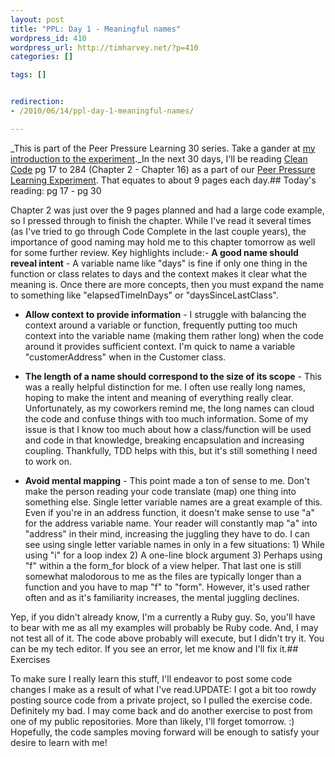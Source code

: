 ```yaml
--- 
layout: post
title: "PPL: Day 1 - Meaningful names"
wordpress_id: 410
wordpress_url: http://timharvey.net/?p=410
categories: []

tags: []


redirection:
- /2010/06/14/ppl-day-1-meaningful-names/

---
```

_This is part of the Peer Pressure Learning 30 series. Take a gander at [my introduction to the experiment](http://timharvey.net/2010/06/11/peer-pressure-learning-experiment/)._In the next 30 days, I'll be reading [Clean Code](http://www.amazon.com/gp/product/0132350882?ie=UTF8&tag=timharvethebl-20&linkCode=as2&camp=1789&creative=390957&creativeASIN=0132350882) pg 17 to 284 (Chapter 2 - Chapter 16) as a part of our [Peer Pressure Learning Experiment](http://timharvey.net/2010/06/11/peer-pressure-learning-experiment/). That equates to about 9 pages each day.## Today's reading: pg 17 - pg 30

Chapter 2 was just over the 9 pages planned and had a large code example, so I pressed through to finish the chapter. While I've read it several times (as I've tried to go through Code Complete in the last couple years), the importance of good naming may hold me to this chapter tomorrow as well for some further review. Key highlights include:- **A good name should reveal intent** - A variable name like "days" is fine if only one thing in the function or class relates to days and the context makes it clear what the meaning is. Once there are more concepts, then you must expand the name to something like "elapsedTimeInDays" or "daysSinceLastClass".

- **Allow context to provide information** - I struggle with balancing the context around a variable or function, frequently putting too much context into the variable name (making them rather long) when the code around it provides sufficient context. I'm quick to name a variable "customerAddress" when in the Customer class.

- **The length of a name should correspond to the size of its scope** - This was a really helpful distinction for me. I often use really long names, hoping to make the intent and meaning of everything really clear. Unfortunately, as my coworkers remind me, the long names can cloud the code and confuse things with too much information. Some of my issue is that I know too much about how a class/function will be used and code in that knowledge, breaking encapsulation and increasing coupling. Thankfully, TDD helps with this, but it's still something I need to work on.

- **Avoid mental mapping** - This point made a ton of sense to me. Don't make the person reading your code translate (map) one thing into something else. Single letter variable names are a great example of this. Even if you're in an address function, it doesn't make sense to use "a" for the address variable name. Your reader will constantly map "a" into "address" in their mind, increasing the juggling they have to do. I can see using single letter variable names in only in a few situations: 1) While using "i" for a loop index 2) A one-line block argument 3) Perhaps using "f" within a the form_for block of a view helper. That last one is still somewhat malodorous to me as the files are typically longer than a function and you have to map "f" to "form". However, it's used rather often and as it's familiarity increases, the mental juggling declines.

<script src="http://pastie.org/1003742.js"></script>Yep, if you didn't already know, I'm a currently a Ruby guy. So, you'll have to bear with me as all my examples will probably be Ruby code. And, I may not test all of it. The code above probably will execute, but I didn't try it. You can be my tech editor. If you see an error, let me know and I'll fix it.## Exercises

To make sure I really learn this stuff, I'll endeavor to post some code changes I make as a result of what I've read.UPDATE: I got a bit too rowdy posting source code from a private project, so I pulled the exercise code. Definitely my bad. I may come back and do another exercise to post from one of my public repositories. More than likely, I'll forget tomorrow. :) Hopefully, the code samples moving forward will be enough to satisfy your desire to learn with me!
